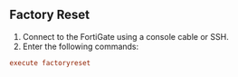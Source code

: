 ## Factory Reset

1. Connect to the FortiGate using a console cable or SSH.
2. Enter the following commands:
```conf
execute factoryreset
```
